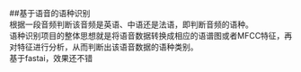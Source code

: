
##基于语音的语种识别  
    根据一段音频判断该音频是英语、中语还是法语，即判断音频的语种。  
    语种识别项目的整体思想就是将语音数据转换成相应的语谱图或者MFCC特征，再对特征进行分析，从而判断出该语音数据的语种类别。  
基于fastai，效果还不错
